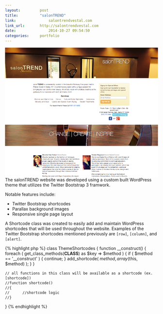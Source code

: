 ```yaml
---
layout:			post
title:			"salonTREND"
link:				salontrendvestal.com
link_url:		http://salontrendvestal.com
date:				2014-10-27 09:54:50
categories:		portfolio
---
```


<img src="/images/portfolio-salontrend.png" class="portfolio-image" title="salonTREND" alt="salonTREND screenshot" align="right">The salonTREND website was developed using a custom built WordPress theme that utilizes the Twitter Bootstrap 3 framwork.

Notable features include:
<ul>
	<li>Twitter Bootstrap shortcodes</li>
	<li>Parallax background images</li>
	<li>Responsive single page layout</li>
</ul>

A Shortcode class was created to easily add and maintain WordPress shortcodes that will be used throughout the website. Examples of the Twitter Bootstrap shortcodes mentioned previously are `[row]`, `[column]`, and `[alert]`.

{% highlight php %}
class ThemeShortcodes
{
	function __construct()
	{
		foreach ( get_class_methods(__CLASS__) as $key => $method ) {
			if ( $method == '__construct' ) { continue; }
			add_shortcode( $method, array($this, $method) );
		}
	}

	// all functions in this class will be available as a shortcode (ex. [shortcode])
	//function shortcode()
	//{
	//		//shortcode logic
	//}
}
{% endhighlight %}
